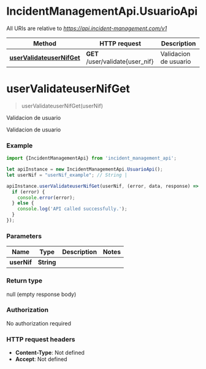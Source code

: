 # IncidentManagementApi.UsuarioApi

All URIs are relative to *https://api.incident-management.com/v1*

Method | HTTP request | Description
------------- | ------------- | -------------
[**userValidateuserNifGet**](UsuarioApi.md#userValidateuserNifGet) | **GET** /user/validate{user_nif} | Validacion de usuario

<a name="userValidateuserNifGet"></a>
# **userValidateuserNifGet**
> userValidateuserNifGet(userNif)

Validacion de usuario

Validacion de usuario

### Example
```javascript
import {IncidentManagementApi} from 'incident_management_api';

let apiInstance = new IncidentManagementApi.UsuarioApi();
let userNif = "userNif_example"; // String | 

apiInstance.userValidateuserNifGet(userNif, (error, data, response) => {
  if (error) {
    console.error(error);
  } else {
    console.log('API called successfully.');
  }
});
```

### Parameters

Name | Type | Description  | Notes
------------- | ------------- | ------------- | -------------
 **userNif** | **String**|  | 

### Return type

null (empty response body)

### Authorization

No authorization required

### HTTP request headers

 - **Content-Type**: Not defined
 - **Accept**: Not defined

